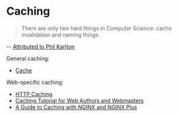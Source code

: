Caching
=======

> There are only two hard things in Computer Science: cache invalidation and naming things.

-- [Attributed to Phil Karlton](http://martinfowler.com/bliki/TwoHardThings.html)

General caching:
- [Cache](https://en.wikipedia.org/wiki/Cache_(computing))

Web-specific caching:
- [HTTP Caching](https://developers.google.com/web/fundamentals/performance/optimizing-content-efficiency/http-caching)
- [Caching Tutorial for Web Authors and Webmasters](https://www.mnot.net/cache_docs/)
- [A Guide to Caching with NGINX and NGINX Plus](https://www.nginx.com/blog/nginx-caching-guide/)